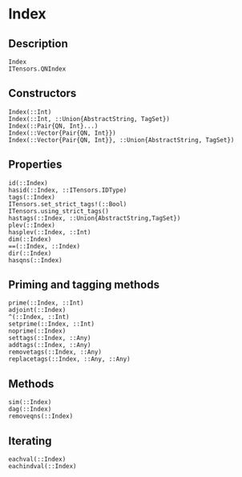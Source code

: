 # Index

## Description

```@docs
Index
ITensors.QNIndex
```

## Constructors

```@docs
Index(::Int)
Index(::Int, ::Union{AbstractString, TagSet})
Index(::Pair{QN, Int}...)
Index(::Vector{Pair{QN, Int}})
Index(::Vector{Pair{QN, Int}}, ::Union{AbstractString, TagSet})
```

## Properties

```@docs
id(::Index)
hasid(::Index, ::ITensors.IDType)
tags(::Index)
ITensors.set_strict_tags!(::Bool)
ITensors.using_strict_tags()
hastags(::Index, ::Union{AbstractString,TagSet})
plev(::Index)
hasplev(::Index, ::Int)
dim(::Index)
==(::Index, ::Index)
dir(::Index)
hasqns(::Index)
```

## Priming and tagging methods

```@docs
prime(::Index, ::Int)
adjoint(::Index)
^(::Index, ::Int)
setprime(::Index, ::Int)
noprime(::Index)
settags(::Index, ::Any)
addtags(::Index, ::Any)
removetags(::Index, ::Any)
replacetags(::Index, ::Any, ::Any)
```

## Methods

```@docs
sim(::Index)
dag(::Index)
removeqns(::Index)
```

## Iterating

```@docs
eachval(::Index)
eachindval(::Index)
```

